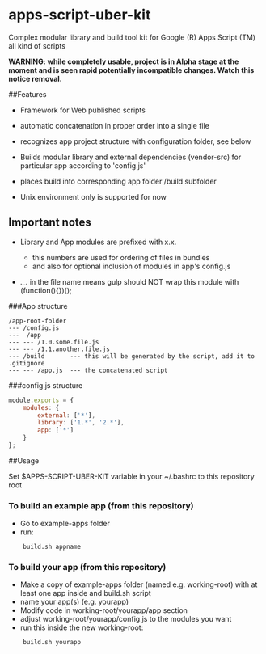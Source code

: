 # apps-script-uber-kit
Complex modular library and build tool kit for Google (R) Apps Script (TM)
all kind of scripts

**WARNING: while completely usable, 
project is in Alpha stage at the moment and is seen rapid potentially incompatible changes.
Watch this notice removal.**

##Features
- Framework for Web published scripts
- automatic concatenation in proper order into a single file
- recognizes app project structure with configuration folder, see below
- Builds modular library and external dependencies (vendor-src) for particular app according to 'config.js'
- places build into corresponding app folder /build subfolder

- Unix environment only is supported for now

## Important notes

- Library and App modules are prefixed with x.x. 
    - this numbers are used for ordering of files in bundles
    - and also for optional inclusion of modules in app's config.js

- *._.* in the file name means gulp should NOT wrap this module with (function(){})();

###App structure

```
/app-root-folder
--- /config.js
---  /app
--- --- /1.0.some.file.js
--- --- /1.1.another.file.js
--- /build       --- this will be generated by the script, add it to .gitignore
--- --- /app.js  --- the concatenated script
```

###config.js structure

```javascript
module.exports = {
    modules: {
        external: ['*'],
        library: ['1.*', '2.*'],
        app: ['*']
    }
};
```

##Usage

Set $APPS-SCRIPT-UBER-KIT variable in your ~/.bashrc
to this repository root

### To build an example app (from this repository)

- Go to example-apps folder
- run: 

```
    build.sh appname
```

### To build your app (from this repository)

- Make a copy of example-apps folder (named e.g. working-root) with at least one app inside and build.sh script
- name your app(s) (e.g. yourapp)
- Modify code in working-root/yourapp/app section
- adjust working-root/yourapp/config.js to the modules you want
- run this inside the new working-root:

```
    build.sh yourapp
```

